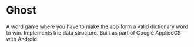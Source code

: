 # Ghost

A word game where you have to make the app form a valid dictionary word to win. Implements trie data structure. Built as part of Google AppliedCS with Android
